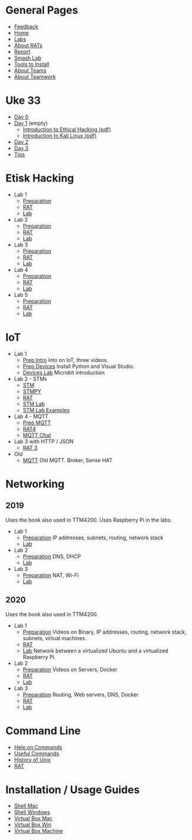 # General Pages

* [Feedback](feedback.html)
* [Home](index.html)
* [Labs](labs.html)
* [About RATs](learning-rats.html)
* [Report](reports.html)
* [Smash Lab](smash.html)
* [Tools to Install](tools.html)
* [About Teams](teams.html)
* [About Teamwork](working-in-teams.html)



# Uke 33

* [Day 0](day0-2021.html)
* [Day 1](day1-2021.html) (empty)
  * [Introduction to Ethical Hacking (pdf)](material/TTM4175-2021-L01-Introduction_to_ethical_hacking.pdf)
  * [Introduction to Kali Linux (pdf)](material/TTM4175-2021-L01-Introduction_to_Kali_linux.pdf)
* [Day 2](day2-2021.html)
* [Day 3](day3-2021.html)
* [Tips](tips.html)




# Etisk Hacking

* Lab 1
  * [Preparation](prep-security-1-2021.html)
  * [RAT](rat-security-1-2021.html)
  * [Lab](security-1-2021.html)
* Lab 2
  * [Preparation](prep-security-2-2021.html)
  * [RAT](rat-security-2-2021.html)
  * [Lab](security-2-2021.html)
* Lab 3
  * [Preparation](prep-security-3-2021.html)
  * [RAT](rat-security-3-2021.html)
  * [Lab](security-3-2021.html)
* Lab 4
  * [Preparation](prep-security-4-2021.html)
  * [RAT](rat-security-4-2021.html)
  * [Lab](security-4-2021.html)
* Lab 5
  * [Preparation](prep-security-5-2021.html)
  * [RAT](rat-security-5-2021.html)
  * [Lab](security-5-2021.html)



# IoT

* Lab 1
  * [Prep Intro](prep-iot-intro.html) Into on IoT, three videos.
  * [Prep Devices](prep-iot-devices.html) Install Python and Visual Studio.
  * [Devices Lab](iot-devices-2021.html) Microbit introduction
* Lab 2 - STMs
  * [STM](prep-iot-stm.html)
  * [STMPY](prep-iot-stmpy.html)
  * [RAT](rat-iot-2.html)
  * [STM Lab](iot-stm-2021.html)
  * [STM Lab Examples](iot-stm-examples.html)
* Lab 4 - MQTT
  * [Prep MQTT](prep-iot-mqtt.html)
  * [RAT4](rat-iot-4.html)
  * [MQTT Chat](iot-mqtt-chat.html)
* Lab 3 with HTTP / JSON
  * [RAT 3](rat-iot-3.html)
* Old
  * [MQTT](iot-mqtt.html) Old MQTT. Broker, Sense HAT



# Networking

## 2019

Uses the book also used in TTM4200. Uses Raspberry Pi in the labs.

* Lab 1
  * [Preparation](prep-networking-1.html) IP addresses, subnets, routing, network stack
  * [Lab](networking-1.html)
* Lab 2
  * [Preparation](prep-networking-2.html) DNS, DHCP
  * [Lab](networking-2.html)
* Lab 3
  * [Preparation](prep-networking-3.html) NAT, Wi-Fi
  * [Lab](networking-3.html)


## 2020

Uses the book also used in TTM4200.

* Lab 1
  * [Preparation](prep-networking-1-2020.html) Videos on Binary, IP addresses, routing, network stack, subnets, virtual machines.
  * [RAT](rat-networking-1.html)
  * [Lab](networking-1-2020.html) Network between a virtualized Ubuntu and a virtualized Raspberry Pi.
* Lab 2
  * [Preparation](prep-networking-2-2020.html) Videos on Servers, Docker
  * [RAT](rat-networking-2.html)
  * [Lab](networking-2-2020.html)
* Lab 3
  * [Preparation](prep-networking-3-2020.html) Routing, Web servers, DNS, Docker
  * [RAT](rat-networking-3.html)
  * [Lab](networking-3-2020.html)



# Command Line

* [Help on Commands](commands-help.html)
* [Useful Commands](commands.html)
* [History of Unix](computer-history.html)
* [RAT](rat0.html)


# Installation / Usage Guides

* [Shell Mac](shell-mac.html)
* [Shell Windows](shell-win.html)
* [Virtual Box Mac](virtual-box-mac.html)
* [Virtual Box Win](virtual-box-win.html)
* [Virtual Box Machine](virtual-machine.html)